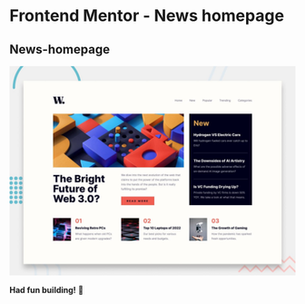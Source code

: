 # Frontend Mentor - News homepage
## News-homepage

![Design preview for the News homepage coding challenge](preview.jpg)

**Had fun building!** 🚀

